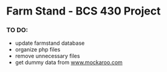 # Farm Stand - BCS 430 Project

### TO DO:

- update farmstand database
- organize php files
- remove unnecessary files
- get dummy data from www.mockaroo.com
